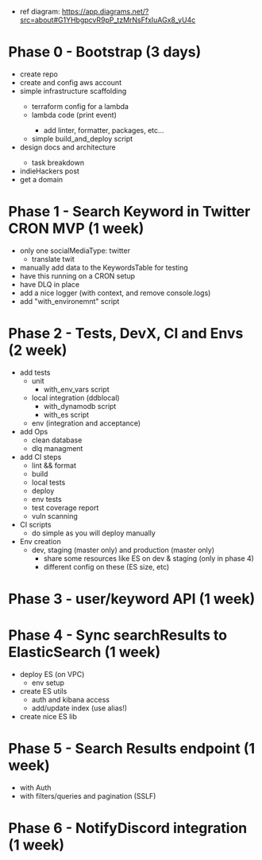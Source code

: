 - ref diagram: https://app.diagrams.net/?src=about#G1YHbgpcvR9pP_tzMrNsFfxIuAGx8_yU4c

# Phase 0 - Bootstrap (3 days)

- create repo <DONE>
- create and config aws account <DONE>
- simple infrastructure scaffolding <DONE>
  - terraform config for a lambda <DONE>
  - lambda code (print event) <DONE>
    - add linter, formatter, packages, etc... <DONE>
  - simple build_and_deploy script <DONE>
- design docs and architecture <DONE>
  - task breakdown <DONE>
- indieHackers post <DONE>
- get a domain <DONE>

# Phase 1 - Search Keyword in Twitter CRON MVP (1 week)

- only one socialMediaType: twitter
  - translate twit
- manually add data to the KeywordsTable for testing
- have this running on a CRON setup
- have DLQ in place
- add a nice logger (with context, and remove console.logs)
- add "with_environemnt" script

# Phase 2 - Tests, DevX, CI and Envs (2 week)

- add tests
  - unit
    - with_env_vars script
  - local integration (ddblocal)
    - with_dynamodb script
    - with_es script
  - env (integration and acceptance)
- add Ops
  - clean database
  - dlq managment
- add CI steps
  - lint && format
  - build
  - local tests
  - deploy
  - env tests
  - test coverage report
  - vuln scanning
- CI scripts
  - do simple as you will deploy manually
- Env creation
  - dev, staging (master only) and production (master only)
    - share some resources like ES on dev & staging (only in phase 4)
    - different config on these (ES size, etc)

# Phase 3 - user/keyword API (1 week)

# Phase 4 - Sync searchResults to ElasticSearch (1 week)

- deploy ES (on VPC)
  - env setup
- create ES utils
  - auth and kibana access
  - add/update index (use alias!)
- create nice ES lib

# Phase 5 - Search Results endpoint (1 week)

- with Auth
- with filters/queries and pagination (SSLF)

# Phase 6 - NotifyDiscord integration (1 week)
